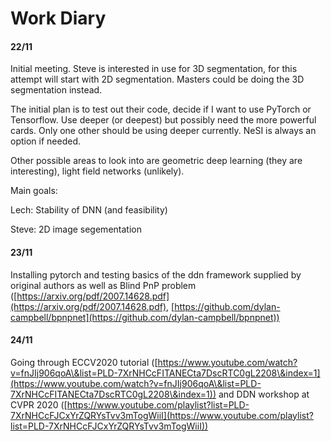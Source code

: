 # Work Diary

#### 22/11

Initial meeting. Steve is interested in use for 3D segmentation, for this attempt will start with 2D segmentation. Masters could be doing the 3D segmentation instead.

The initial plan is to test out their code, decide if I want to use PyTorch or Tensorflow. Use deeper (or deepest) but possibly need the more powerful cards. Only one other should be using deeper currently. NeSI is always an option if needed.

Other possible areas to look into are geometric deep learning (they are interesting), light field networks (unlikely).



Main goals:

Lech: Stability of DNN (and feasibility)

Steve: 2D image segementation



#### 23/11

Installing pytorch and testing basics of the ddn framework supplied by original authors as well as Blind PnP problem ([https://arxiv.org/pdf/2007.14628.pdf](https://arxiv.org/pdf/2007.14628.pdf), [https://github.com/dylan-campbell/bpnpnet](https://github.com/dylan-campbell/bpnpnet))

#### 24/11

Going through ECCV2020 tutorial ([https://www.youtube.com/watch?v=fnJIj906qoA\&list=PLD-7XrNHCcFITANECta7DscRTC0gL2208\&index=1](https://www.youtube.com/watch?v=fnJIj906qoA\&list=PLD-7XrNHCcFITANECta7DscRTC0gL2208\&index=1)) and DDN workshop at CVPR 2020 ([https://www.youtube.com/playlist?list=PLD-7XrNHCcFJCxYrZQRYsTvv3mTogWiiI](https://www.youtube.com/playlist?list=PLD-7XrNHCcFJCxYrZQRYsTvv3mTogWiiI))

